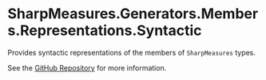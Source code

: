 # SharpMeasures.Generators.Members.Representations.Syntactic

Provides syntactic representations of the members of `SharpMeasures` types.

See the [GitHub Repository](https://github.com/SharpMeasures/sharp-measures-generators) for more information.